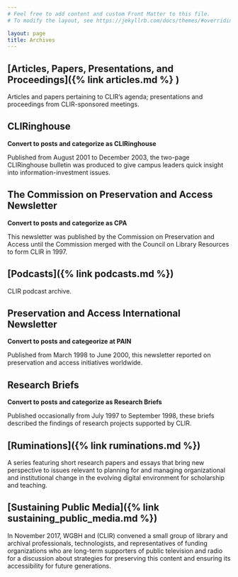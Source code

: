 ```yaml
---
# Feel free to add content and custom Front Matter to this file.
# To modify the layout, see https://jekyllrb.com/docs/themes/#overriding-theme-defaults

layout: page
title: Archives
---
```


## [Articles, Papers, Presentations, and Proceedings]({% link articles.md %} )
Articles and papers pertaining to CLIR’s agenda; presentations and proceedings from CLIR-sponsored meetings.

## CLIRinghouse
**Convert to posts and categorize as CLIRinghouse**

Published from August 2001 to December 2003, the two-page CLIRinghouse bulletin was produced to give campus leaders quick insight into information-investment issues.

## The Commission on Preservation and Access Newsletter
**Convert to posts and categorize as CPA**

This newsletter was published by the Commission on Preservation and Access until the Commission merged with the Council on Library Resources to form CLIR in 1997.

## [Podcasts]({% link podcasts.md %})
CLIR podcast archive.

## Preservation and Access International Newsletter
**Convert to posts and categeorize at PAIN**

Published from March 1998 to June 2000, this newsletter reported on preservation and access initiatives worldwide.

## Research Briefs
**Convert to posts and categorize as Research Briefs**

Published occasionally from July 1997 to September 1998, these briefs described the findings of research projects supported by CLIR.

## [Ruminations]({% link ruminations.md %})
A series featuring short research papers and essays that bring new perspective to issues relevant to planning for and managing organizational and institutional change in the evolving digital environment for scholarship and teaching.


## [Sustaining Public Media]({% link sustaining_public_media.md %})
In November 2017, WGBH and (CLIR) convened a small group of library and archival professionals, technologists, and representatives of funding organizations who are long-term supporters of public television and radio for a discussion about strategies for preserving this content and ensuring its accessibility for future generations.
